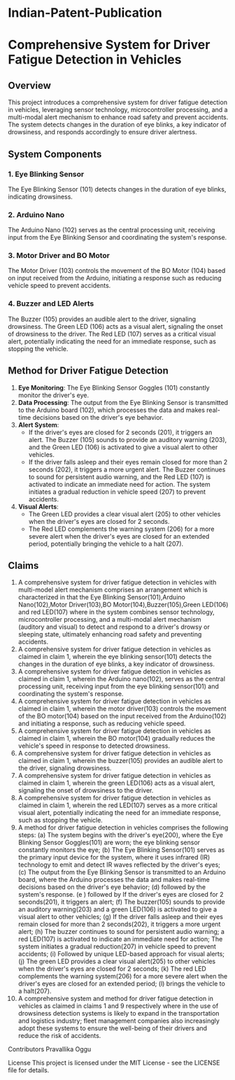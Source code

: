 # Indian-Patent-Publication
# Comprehensive System for Driver Fatigue Detection in Vehicles

## Overview
This project introduces a comprehensive system for driver fatigue detection in vehicles, leveraging sensor technology, microcontroller processing, and a multi-modal alert mechanism to enhance road safety and prevent accidents. The system detects changes in the duration of eye blinks, a key indicator of drowsiness, and responds accordingly to ensure driver alertness.

## System Components

### 1. Eye Blinking Sensor
The Eye Blinking Sensor (101) detects changes in the duration of eye blinks, indicating drowsiness.

### 2. Arduino Nano
The Arduino Nano (102) serves as the central processing unit, receiving input from the Eye Blinking Sensor and coordinating the system's response.

### 3. Motor Driver and BO Motor
The Motor Driver (103) controls the movement of the BO Motor (104) based on input received from the Arduino, initiating a response such as reducing vehicle speed to prevent accidents.

### 4. Buzzer and LED Alerts
The Buzzer (105) provides an audible alert to the driver, signaling drowsiness. The Green LED (106) acts as a visual alert, signaling the onset of drowsiness to the driver. The Red LED (107) serves as a critical visual alert, potentially indicating the need for an immediate response, such as stopping the vehicle.

## Method for Driver Fatigue Detection

1. **Eye Monitoring**: The Eye Blinking Sensor Goggles (101) constantly monitor the driver's eye.
2. **Data Processing**: The output from the Eye Blinking Sensor is transmitted to the Arduino board (102), which processes the data and makes real-time decisions based on the driver's eye behavior.
3. **Alert System**:
   - If the driver's eyes are closed for 2 seconds (201), it triggers an alert. The Buzzer (105) sounds to provide an auditory warning (203), and the Green LED (106) is activated to give a visual alert to other vehicles.
   - If the driver falls asleep and their eyes remain closed for more than 2 seconds (202), it triggers a more urgent alert. The Buzzer continues to sound for persistent audio warning, and the Red LED (107) is activated to indicate an immediate need for action. The system initiates a gradual reduction in vehicle speed (207) to prevent accidents.
4. **Visual Alerts**:
   - The Green LED provides a clear visual alert (205) to other vehicles when the driver's eyes are closed for 2 seconds.
   - The Red LED complements the warning system (206) for a more severe alert when the driver's eyes are closed for an extended period, potentially bringing the vehicle to a halt (207).

## Claims
1. A comprehensive system for driver fatigue detection in vehicles with multi-model alert mechanism comprises an arrangement which is characterized in that the Eye Blinking Sensor(101),Arduino Nano(102),Motor Driver(103),BO Motor(104),Buzzer(105),Green LED(106) and red LED(107) where in the system combines sensor technology, microcontroller processing, and a multi-modal alert mechanism (auditory and visual) to detect and respond to a driver's drowsy or sleeping state, ultimately enhancing road safety and preventing accidents.
2. A comprehensive system for driver fatigue detection in vehicles as claimed in claim 1, wherein the eye blinking sensor(101) detects the changes in the duration of eye blinks, a key indicator of drowsiness.
3. A comprehensive system for driver fatigue detection in vehicles as claimed in claim 1, wherein the Arduino nano(102), serves as the central processing unit, receiving input from the eye blinking sensor(101) and coordinating the system's response.
4. A comprehensive system for driver fatigue detection in vehicles as claimed in claim 1, wherein the motor driver(103) controls the movement of the BO motor(104) based on the input received from the Arduino(102) and initiating a response, such as reducing vehicle speed.
5. A comprehensive system for driver fatigue detection in vehicles as claimed in claim 1, wherein the BO motor(104) gradually reduces the vehicle's speed in response to detected drowsiness.
6. A comprehensive system for driver fatigue detection in vehicles as claimed in claim 1, wherein the buzzer(105) provides an audible alert to the driver, signaling drowsiness.
7. A comprehensive system for driver fatigue detection in vehicles as claimed in claim 1, wherein the green LED(106) acts as a visual alert, signaling the onset of drowsiness to the driver.
8. A comprehensive system for driver fatigue detection in vehicles as claimed in claim 1, wherein the red LED(107) serves as a more critical visual alert, potentially indicating the need for an immediate response, such as stopping the vehicle.
9. A method for driver fatigue detection in vehicles comprises the following steps:
   (a) The system begins with the driver's eye(200), where the Eye Blinking Sensor Goggles(101) are worn; the eye blinking          sensor constantly monitors the eye;
   (b) The Eye Blinking Sensor(101) serves as the primary input device for the system, where it uses infrared (IR) 
       technology to emit and detect IR waves reflected by the driver's eyes;
   (c) The output from the Eye Blinking Sensor is transmitted to an Arduino board, where the Arduino processes the data and         makes real-time decisions based on the driver's eye behavior;
   (d) followed by the system's response.
   (e ) followed by If the driver's eyes are closed for 2 seconds(201), it triggers an alert;
   (f) The buzzer(105) sounds to provide an auditory warning(203) and a green
       LED(106) is activated to give a visual alert to other vehicles;
   (g) If the driver falls asleep and their eyes remain closed for more than 2 seconds(202), it
       triggers a more urgent alert;
   (h) The buzzer continues to sound for persistent audio warning; a red LED(107) is
       activated to indicate an immediate need for action; The system initiates a gradual
       reduction(207) in vehicle speed to prevent accidents;
   (i) Followed by unique LED-based approach for visual alerts;
   (j) The green LED provides a clear visual alert(205) to other vehicles when
       the driver's eyes are closed for 2 seconds;
   (k) The red LED complements the warning system(206) for a more severe alert
       when the driver's eyes are closed for an extended period;
   (l) brings the vehicle to a halt(207).
10. A comprehensive system and method for driver fatigue detection in vehicles as claimed in
claims 1 and 9 respectively where in the use of drowsiness detection systems is likely to
expand in the transportation and logistics industry; fleet management companies also
increasingly adopt these systems to ensure the well-being of their drivers and reduce the risk
of accidents.

Contributors
Pravallika Oggu

License
This project is licensed under the MIT License - see the LICENSE file for details.
